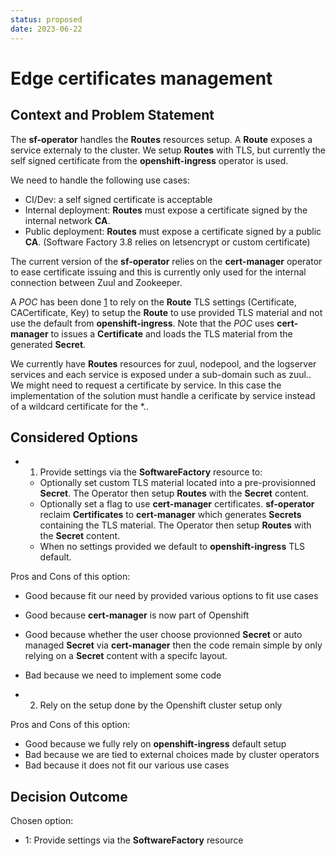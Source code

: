 ```yaml
---
status: proposed
date: 2023-06-22
---
```


# Edge certificates management

## Context and Problem Statement

The **sf-operator** handles the **Routes** resources setup. A **Route** exposes a service externaly
to the cluster. We setup **Routes** with TLS, but currently the self signed certificate from the
**openshift-ingress** operator is used.

We need to handle the following use cases:

- CI/Dev: a self signed certificate is acceptable
- Internal deployment: **Routes** must expose a certificate signed by the internal network **CA**.
- Public deployment: **Routes** must expose a certificate signed by a public **CA**. (Software Factory 3.8 relies
  on letsencrypt or custom certificate)

The current version of the **sf-operator** relies on the **cert-manager** operator to ease certificate
issuing and this is currently only used for the internal connection between Zuul and Zookeeper.

A *POC* has been done [1] to rely on the **Route** TLS settings (Certificate, CACertificate, Key) to setup
the **Route** to use provided TLS material and not use the default from **openshift-ingress**. Note that
the *POC* uses **cert-manager** to issues a **Certificate** and loads the TLS material from the generated
**Secret**.

We currently have **Routes** resources for zuul, nodepool, and the logserver services and each service
is exposed under a sub-domain such as zuul.<fqdn>. We might need to request a certificate by service.
In this case the implementation of the solution must handle a cerificate by service instead of a
wildcard certificate for the *.<fqdn>.

## Considered Options

* 1. Provide settings via the **SoftwareFactory** resource to:

  * Optionally set custom TLS material located into a pre-provisionned **Secret**.
    The Operator then setup **Routes** with the **Secret** content.
  * Optionally set a flag to use **cert-manager** certificates.
    **sf-operator** reclaim **Certificates** to **cert-manager** which generates **Secrets** containing the TLS material.
    The Operator then setup **Routes** with the **Secret** content.
  * When no settings provided we default to **openshift-ingress** TLS default.


Pros and Cons of this option:

* Good because fit our need by provided various options to fit use cases
* Good because **cert-manager** is now part of Openshift
* Good because whether the user choose provionned **Secret** or auto managed **Secret** via **cert-manager** then
  the code remain simple by only relying on a **Secret** content with a specifc layout.
* Bad because we need to implement some code

* 2. Rely on the setup done by the Openshift cluster setup only

Pros and Cons of this option:

* Good because we fully rely on **openshift-ingress** default setup
* Bad because we are tied to external choices made by cluster operators
* Bad because it does not fit our various use cases

## Decision Outcome

Chosen option:

* 1: Provide settings via the **SoftwareFactory** resource


[1]: https://softwarefactory-project.io/r/c/software-factory/sf-operator/+/28698/